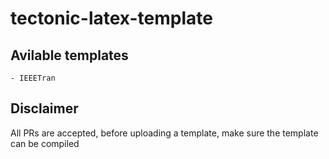 # tectonic-latex-template

## Avilable templates

    - IEEETran

## Disclaimer

All PRs are accepted, before uploading a template, make sure the template can be compiled

